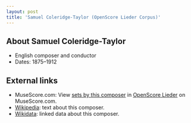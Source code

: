 ```yaml
---
layout: post
title: 'Samuel Coleridge-Taylor (OpenScore Lieder Corpus)'
---
```


## About Samuel Coleridge-Taylor

- English composer and conductor
- Dates: 1875–1912

## External links

- MuseScore.com: View [sets by this composer] in [OpenScore Lieder] on MuseScore.com.
- [Wikipedia]: text about this composer.
- [Wikidata]: linked data about this composer.

[Wikipedia]: https://en.wikipedia.org/wiki/Samuel_Coleridge-Taylor
[Wikidata]: https://www.wikidata.org/wiki/Q739229
[sets by this composer]: https://musescore.com/openscore-lieder-corpus/sets?order=title&text=Coleridge-Taylor,+Samuel
[OpenScore Lieder]: https://musescore.com/openscore-lieder-corpus

